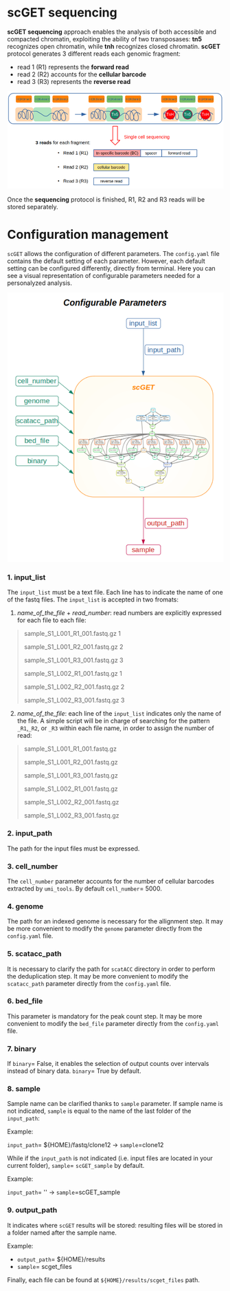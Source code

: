 # scGET sequencing
**scGET sequencing** approach enables the analysis of both accessible and compacted chromatin, exploiting the ability of two transposases: **tn5** recognizes open chromatin, while **tnh** recognizes closed chromatin. **scGET** protocol generates 3 different reads each genomic fragment:
- read 1 (R1) represents the **forward read**
- read 2 (R2) accounts for the **cellular barcode**
- read 3 (R3) represents the **reverse read**
<img src="img/scget_workflow.png" alt="img/scget_workflow" width="700"/>

Once the **sequencing** protocol is finished, R1, R2 and R3 reads will be stored separately.

# Configuration management
`scGET` allows the configuration of different parameters. The `config.yaml` file contains the default setting of each parameter. However, each default setting can be configured differently, directly from terminal. Here you can see a visual representation of configurable parameters needed for a personalyzed analysis.

![img/conf_params](img/conf_params.png)


### 1. input_list



The `input_list` must be a text file. Each line has to indicate the name of one of the fastq files. The `input_list` is accepted in two fromats:
1. *name_of_the_file* + *read_number*: read numbers are explicitly expressed for each file to each file:
> sample_S1_L001_R1_001.fastq.gz 1
> 
> sample_S1_L001_R2_001.fastq.gz 2
> 
> sample_S1_L001_R3_001.fastq.gz 3
> 
> sample_S1_L002_R1_001.fastq.gz 1
> 
> sample_S1_L002_R2_001.fastq.gz 2
> 
> sample_S1_L002_R3_001.fastq.gz 3
    

2. *name_of_the_file*: each line of the `input_list` indicates only the name of the file. A simple script will be in charge of searching for the pattern `_R1`,`_R2`, or `_R3` within each file name, in order to assign the number of read:
> sample_S1_L001_R1_001.fastq.gz 
> 
> sample_S1_L001_R2_001.fastq.gz 
> 
> sample_S1_L001_R3_001.fastq.gz 
> 
> sample_S1_L002_R1_001.fastq.gz 
> 
> sample_S1_L002_R2_001.fastq.gz 
> 
> sample_S1_L002_R3_001.fastq.gz 


### 2. input_path

The path for the input files must be expressed.

### 3. cell_number
The `cell_number` parameter accounts for the number of cellular barcodes extracted by `umi_tools`. By default `cell_number`= 5000.
### 4. genome
The path for an indexed genome is necessary for the allignment step. It may be more convenient to modify the `genome` parameter directly from the `config.yaml` file.
### 5. scatacc_path
It is necessary to clarify the path for `scatACC` directory in order to perform the deduplication step. It may be more convenient to modify the `scatacc_path` parameter directly from the `config.yaml` file.
### 6. bed_file
This parameter is mandatory for the peak count step. It may be more convenient to modify the `bed_file` parameter directly from the `config.yaml` file.
### 7. binary
If `binary`= False, it enables the selection of output counts over intervals instead of binary data. `binary`= True by default.
### 8. sample
Sample name can be clarified thanks to `sample` parameter. If sample name is not indicated, `sample` is equal to the name of the last folder of the `input_path`:


Example:


`input_path`= ${HOME}/fastq/clone12 &#8594; `sample`=clone12


While if the `input_path` is not indicated (i.e. input files are located in your current folder), `sample`= `scGET_sample` by default.


Example:



`input_path`= '' &#8594; `sample`=scGET_sample
### 9. output_path
It indicates where `scGET` results will be stored: resulting files will be stored in a folder named after the sample name.


Example:
- `output_path`= ${HOME}/results
- `sample`= scget_files


Finally, each file can be found at `${HOME}/results/scget_files` path.
